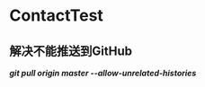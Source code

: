 # ContactTest


解决不能推送到GitHub
-------------------

***git pull origin master --allow-unrelated-histories***
